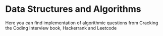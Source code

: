 # Data Structures and Algorithms

Here you can find implementation of algorithmic questions from Cracking the Coding Interview book, Hackerrank and Leetcode
